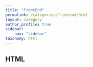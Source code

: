```yaml
---
title: "FrontEnd"
permalink: /categories/frontend/html
layout: category
author_profile: true
sidebar:
    nav: "sidebar"
taxonomy: html
---
```

## HTML